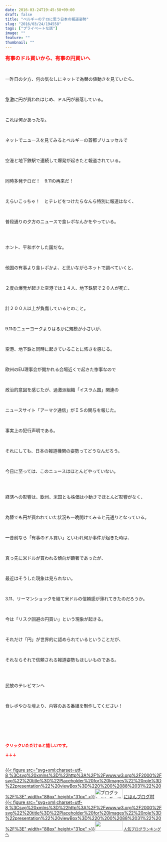 ```yaml
---
date: 2016-03-24T19:45:58+09:00
draft: false
title: "ベルギーのテロに思う日本の報道姿勢"
slug: "2016/03/24/194558"
tags: ["プライベートな話"]
image: ""
feature: ""
thumbnail: ""
---
```

<p><font color="#ff0000" size="3"><strong>有事のドル買いから、有事の円買いへ</strong></font></p><br/><p>一昨日の夕方、何の気なしにネットで為替の値動きを見ていたら、<br/></p><br/><p>急激に円が買われはじめ、ドル円が暴落している。<br/></p><br/><p>これは何かあったな。<br/></p><br/><p>ネットでニュースを見てみるとベルギーの首都ブリュッセルで<br/></p><br/><p>空港と地下鉄駅で連続して爆発が起きたと報道されている。<br/></p><br/><p>同時多発テロだ！　9.11の再来だ！<br/></p><br/><p>えらいこっちゃ！　とテレビをつけたらなんら特別に報道はなく、<br/></p><br/><p>普段通りの夕方のニュースで食レポなんかをやっている。<br/></p><br/><br/><p>ホント、平和ボケした国だな。<br/></p><br/><p>他国の有事より食レポかよ、と思いながらネットで調べていくと、<br/></p><br/><p>２度の爆発が起きた空港では１４人、地下鉄駅で２０人が死亡、<br/></p><br/><p>計２００人以上が負傷しているとのこと。<br/></p><br/><p>9.11のニューヨークよりはるかに規模が小さいが、<br/></p><br/><p>空港、地下鉄と同時に起きていることに怖さを感じる。<br/></p><br/><p>欧州のEU理事会が開かれる会場近くで起きた惨事なので<br/></p><br/><p>政治的意図を感じたが、過激派組織「イスラム国」関連の<br/></p><br/><p>ニュースサイト「アーマク通信」がＩＳの関与を報じた。<br/></p><br/><p>事実上の犯行声明である。<br/></p><br/><p>それにしても、日本の報道機関の姿勢ってどうなんだろう。<br/></p><br/><p>今日に至っては、このニュースはほとんどやっていない。</p><br/><br/><p>経済への影響は、欧州、米国とも株価は小動きでほとんど影響がなく、<br/></p><br/><p>為替でも円が買われていた状況も一晩開けてみると元通りとなっている。<br/></p><br/><p>一昔前なら「有事のドル買い」といわれ何か事件が起きた時は、<br/></p><br/><p>真っ先に米ドルが買われる傾向が顕著であったが、<br/></p><br/><p>最近はそうした現象は見られない。<br/></p><br/><p>3.11、リーマンショックを経て米ドルの信頼感が薄れてきたのだろうか。<br/></p><br/><p>今は「リスク回避の円買い」という現象が起きる。<br/></p><br/><p>それだけ「円」が世界的に認められているということだが、<br/></p><br/><p>それならそれで信頼される報道姿勢もほしいものである。<br/></p><br/><br/><p>民放のテレビマンへ<br/></p><br/><p>食レポやひな壇より、内容のある番組を制作してください！ </p><br/><p><br/></p><br/><p><font color="#ff0000" size="2"><strong>クリックいただけると嬉しいです。<br/></strong></font></p><p><font color="#ff0000" size="2"><strong>↓↓↓</strong></font></p><p><br/><a href="http://www.blogmura.com/ranking.html" target="_blank">{{< figure src="svg+xml;charset=utf-8,%3Csvg%20xmlns%3D%22http%3A%2F%2Fwww.w3.org%2F2000%2Fsvg%22%20title%3D%22Placeholder%20for%20Images%22%20role%3D%22presentation%22%20viewBox%3D%220%200%2088%2031%22%20%2F%3E" width="88px" height="31px" >}}<noscript><img border="0" alt="ブログランキング・にほんブログ村へ" src="https://img-proxy.blog-video.jp/images?url=http%3A%2F%2Fwww.blogmura.com%2Fimg%2Fwww88_31.gif" width="88" height="31"></noscript></a> <a href="http://www.blogmura.com/ranking.html" target="_blank">にほんブログ村</a> <br/><a title="人気ブログランキングへ" href="link.php?1804582">{{< figure src="svg+xml;charset=utf-8,%3Csvg%20xmlns%3D%22http%3A%2F%2Fwww.w3.org%2F2000%2Fsvg%22%20title%3D%22Placeholder%20for%20Images%22%20role%3D%22presentation%22%20viewBox%3D%220%200%2088%2031%22%20%2F%3E" width="88px" height="31px" >}}<noscript><img border="0" src="https://blog.with2.net/img/banner/banner_22.gif" width="88" height="31"></noscript></a> <a style="FONT-SIZE: 12px" href="link.php?1804582">人気ブログランキングへ</a> </p>

